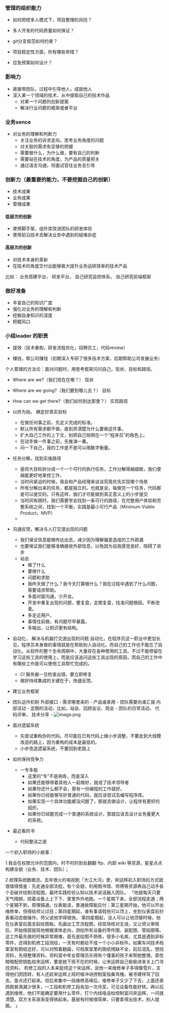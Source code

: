 ### 管理的组织能力

- 如何把控多人模式下，项目整理的风险？

- 多人开发的代码质量如何保证？

- git分支规范如何约束？

- 项目稳定性方面，你有哪些举措？

- 应急预案如何设计？


### 影响力
- 直接带团队，过程中引导他人，成就他人
- 深入某一个领域的技术，从中提取自己的技术作品
    - 对某一个问题的创新提案
    - 解决行业问题的框架或者平台

### 业务sence

- 对业务的理解和判断力
    - 关注业务的诉求走向，思考业务角度的问题
    - 对关联的需求有足够的把握
    - 需要做什么，为什么做，要有自己的判断
    - 需要站在技术的角度，为产品的质量把关
    - 通过语言沟通，将面试官往业务去引导



### 创新力（最重要的能力，不要挖掘自己的创新）

- 技术成果
- 业务成果
- 管理成果

#### 低层次的创新
- 使用脚手架，组件库改进团队的研发体验
- 使用前沿技术去解决业务中遇到的疑难杂症
#### 高层次的创新
- 对技术本身的革新
- 在技术的角度交付出能够极大提升业务运转效率的技术产品

比如： 业务搭建平台， 研发平台， 自己研究监控体系， 自己研究前端框架


### 做好准备
- 丰富自己的知识广度
- 强化对业务的理解和判断
- 挖掘自身知识的深度
- 把握风口


### 小组leader 的职责

- 提效（技术重构，研发流程优化，招聘员工，代码review）

- 赚钱，帮公司赚钱（初期深入专研了很多技术方案，后期帮助公司发展业务）


个人管理的方法论：面对问题时，用思考框架问问自己，现状、目标和路径。

- Where are we?（我们现在在哪？） 现状
- Where are we going?（我们要到哪儿去？）  目标
- How can we get there?（我们如何到达那里？）  实现路径
 
- 以终为始， 确定好真实目标
    - 在做任何事之前，先定义完成的标准。
    - 默认所有需求都不做，直到弄清楚为什么要做这件事。
    - 扩大自己工作的上下文，别把自己局限在一个“程序员”的角色上。
    - 在动手做一件事之前，先推演一番。
    - 问一下自己，我的工作是不是可以用数字衡量。
- 任务分解，找到实施路径
    - 是将大目标拆分成一个一个可行的执行任务，工作分解得越细致，我们便越能更好地掌控工作，
    - 当时间紧迫的时候，我会和产品经理来谈谈究竟优先实现哪个场景
    - 所有分解出来的任务，都是独立的。也就是说，每做完一个任务，代码都是可以提交的。只有这样，我们才可能做到真正意义上的小步提交
    - 当时间有限时，我们需要学会找到一条可行的路径，在完整用户体验和完整系统之间，找到一个平衡，实践是最小可行产品（Minimum Viable Product，MVP）
    - 
- 沟通反馈，解决与人打交道出现的问题
    - 我们保证信息能够传达出去，减少因为理解偏差造成的工作疏漏
    - 也要保证我们能够准确接收外部信息，以免因为自我感觉良好，阻碍了进步
    - 站会
        - 做了什么
        - 要做什么
        - 问题和求助
        - 我昨天做了什么？我今天打算做什么？我在过程中遇到了什么问题，需要请求帮助。
        - 多面对面沟通，少开会。
        - 开发中重复出现的问题，要复盘，定期复盘，找准问题根因，不断改善。
        - 多走近用户。
        - 事情往前做，有问题尽早暴露。
        - 多输出，让知识更有结构。
- 自动化， 解决与机器打交道出现的问题
    自动化，在程序员这一职业中更加长见，程序员本身做的事情就是在帮助别人自动化。而自己的工作也不能忘了自动化。从软件的整个生命周期中，大量存在各种使用的工具。不过不能停留在学习这些工具的使用上，而是应该追问这些工具出现的原因，而自己的工作中有哪些工作是可以使用工具帮忙完成的。
    - CI 服务器一旦检查出错，要立即修复
    - 做好持续集成的关键在于，快速反馈。

- 建立业务框架
- 团队运作机制
    外部接口
        - 需求哪里来的
        - 产品谁来用
        - 团队需要向谁汇报
    内部活动
        - 定期的活动，比如，站会、回顾会议、周会
        - 团队的日常活动， 代码评审， 技术分享
        -
    ![image.png](https://upload-images.jianshu.io/upload_images/5016475-49452a5c77c84077.png?imageMogr2/auto-orient/strip%7CimageView2/2/w/1240)


- 面对遗留系统

    - 先尝试重构你的代码，尽可能在已有代码上做小步调整，不要走到大规模改造的路上，因为重构的成本是最低的。
    - 小步改造遗留系统，不要回到老路上


- 如何保持竞争力

    - 一专多能
        - 这里的“专”不是熟练，而是深入
        - 如果还能够带着其他人一起做好，就成了技术领导者
        - 如果你还什么都不会，那有一份编程的工作就好。
        - 如果你已经能够写好普通的代码，就应该尝试去编写程序库。
        - 如果实现一个具体功能都没问题了，那就去做设计，让程序有更好的组织。
        - 如果你已经能完成一个普通的系统设计，那就应该去设计业务量更大的系统。


- 最近看的书
    - 代码整洁之道
    













一个初入职场的小故事：

1.我会在权限允许的范围内，时不时的到处翻翻 ftp、内部 wiki 等资源，星星点点构建全貌（业务、技术、团队）；

2.梳理系统数据流。去年很火的电视剧「大江大河」里，宋运辉初入职场的方式就很值得借鉴：先走通全部流程，有个全貌，利用图书馆、师傅等资源再自己动手各个击破并绘制流程图，最终实践检验认知以技术说话融入团队。
「他就每天只要天气晴朗，绕着设备上上下下、里里外外地跑。一个星期下来，全部流程走通；两个星期不到，原理搞通，仪表能读，普通故障能应付；第三星期开始，他可以开出维修单，但得给师父过目；第四星期起，谁有事请假他可以顶上，坐到仪表盘前抄表看动态做操作。师父说他学得很快。
    第四星期起，没人可以让他顶替时候，他在仪表室后面支起绘图板。先画出工艺流程图，经现场核对无误，又让师父审核后，开始按部就班地根据液体走向，测绘所有设备的零件图、装配图、管段图等。这工作最先做的时候异常艰难，首先是绘图不熟练，很多小毛病，尤其是遇到非标零件，还得到机修工段测绘，一天有时都绘不成一个小小非标件。如果车间技术档案室有图纸还好，可以对照着翻画，可档案室里的图纸残缺不全，前后混乱，想找资料，先得整理资料。资料室中年女管理员乐得有个懂事的孩子来帮她整理，索性暗暗配把钥匙给宋运辉，要是她下班不在的时候，让宋运辉自己偷偷进来关上门寻找资料。
    机修工段的人本来挺烦这个宋运辉，说他一来维修单子多得像雪片，支得他们团团转，有人还趁宋运辉上班时候冲进控制室指桑骂槐，被寻建祥骂了回去，差点还打起来。但后来集中一段维修高峰后，维修单子又少了下去，上面还表扬跑冒滴漏少很多，一工段和机修工段各加一次月奖，可见设备性能好转。再以后遇到维修，他们不能确定要用什么零件，打个内线电话给控制室问宋运辉，一问就清楚。双方关系渐渐变得铁起来。基层有时候很简单，只要拿得出技术，别人就服。 」